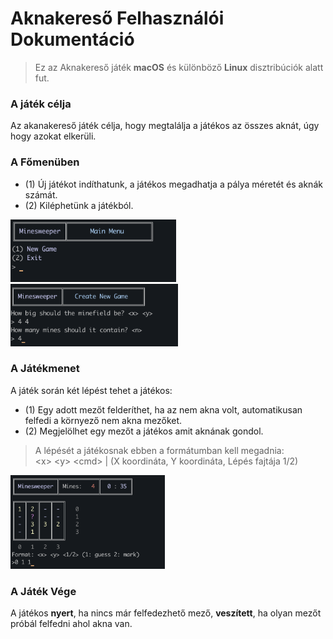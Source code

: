 # Aknakereső Felhasználói Dokumentáció
> Ez az Aknakereső játék **macOS** és különböző **Linux** disztribúciók alatt fut.
### A játék célja
Az akanakereső játék célja, hogy megtalálja a játékos az összes aknát, úgy hogy azokat elkerüli.
### A Főmenüben
- (1) Új játékot indíthatunk, a játékos megadhatja a pálya méretét és aknák számát.  
- (2) Kiléphetünk a játékból.

<img src="images/MainMenu.png" alt="drawing" height="100px"/>
<img src="images/NewGame.png" alt="drawing" height="100px"/>


### A Játékmenet
A játék során két lépést tehet a játékos:
- (1) Egy adott mezőt felderíthet, ha az nem akna volt, automatikusan felfedi a környező nem akna mezőket.
- (2) Megjelölhet egy mezőt a játékos amit aknának gondol.

> A lépését a játékosnak ebben a formátumban kell megadnia:  
\<x> \<y> \<cmd> | (X koordináta, Y koordináta, Lépés fajtája 1/2)

<img src="images/Game.png" alt="drawing" height="150px"/>


### A Játék Vége
A játékos **nyert**, ha nincs már felfedezhető mező, **veszített**, ha olyan mezőt próbál felfedni ahol akna van.